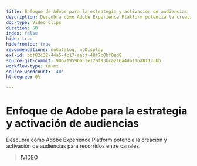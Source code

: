 ```yaml
---
title: Enfoque de Adobe para la estrategia y activación de audiencias
description: Descubra cómo Adobe Experience Platform potencia la creación y activación de audiencias para recorridos entre canales.
doc-type: Video Clips
duration: 50
index: false
hide: true
hidefromtoc: true
recommendations: noCatalog, noDisplay
exl-id: bbf82c32-44a5-4c17-aacf-48f7c0bf0ed8
source-git-commit: 90671959b653e120f93bca216a4da116a8f1c3bb
workflow-type: tm+mt
source-wordcount: '40'
ht-degree: 0%

---
```


# Enfoque de Adobe para la estrategia y activación de audiencias

Descubra cómo Adobe Experience Platform potencia la creación y activación de audiencias para recorridos entre canales.

<!-- 62_S655_3442541_49_adobes-approach-to-audience-strategy-and-activation -->
>[!VIDEO](https://video.tv.adobe.com/v/3459619/?learn=on&enablevpops=true&captions=spa)
